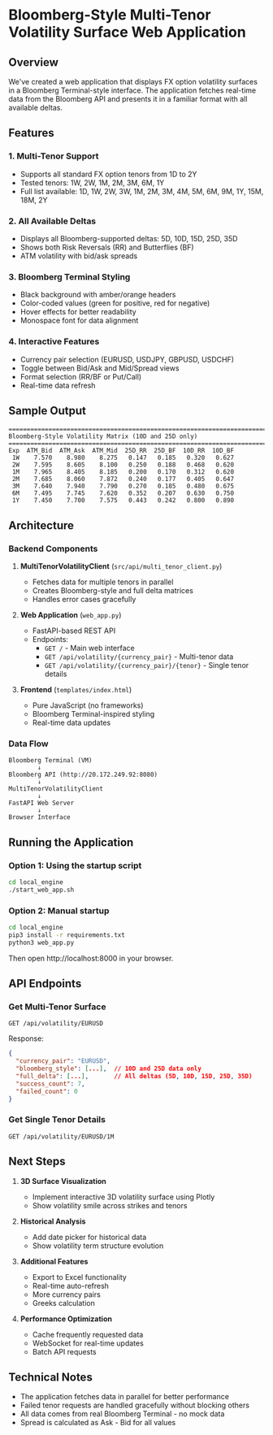 # Bloomberg-Style Multi-Tenor Volatility Surface Web Application

## Overview

We've created a web application that displays FX option volatility surfaces in a Bloomberg Terminal-style interface. The application fetches real-time data from the Bloomberg API and presents it in a familiar format with all available deltas.

## Features

### 1. Multi-Tenor Support
- Supports all standard FX option tenors from 1D to 2Y
- Tested tenors: 1W, 2W, 1M, 2M, 3M, 6M, 1Y
- Full list available: 1D, 1W, 2W, 3W, 1M, 2M, 3M, 4M, 5M, 6M, 9M, 1Y, 15M, 18M, 2Y

### 2. All Available Deltas
- Displays all Bloomberg-supported deltas: 5D, 10D, 15D, 25D, 35D
- Shows both Risk Reversals (RR) and Butterflies (BF)
- ATM volatility with bid/ask spreads

### 3. Bloomberg Terminal Styling
- Black background with amber/orange headers
- Color-coded values (green for positive, red for negative)
- Hover effects for better readability
- Monospace font for data alignment

### 4. Interactive Features
- Currency pair selection (EURUSD, USDJPY, GBPUSD, USDCHF)
- Toggle between Bid/Ask and Mid/Spread views
- Format selection (RR/BF or Put/Call)
- Real-time data refresh

## Sample Output

```
====================================================================================================
Bloomberg-Style Volatility Matrix (10D and 25D only)
====================================================================================================
Exp  ATM_Bid  ATM_Ask  ATM_Mid  25D_RR  25D_BF  10D_RR  10D_BF
 1W    7.570    8.980    8.275   0.147   0.185   0.320   0.627
 2W    7.595    8.605    8.100   0.250   0.188   0.468   0.620
 1M    7.965    8.405    8.185   0.200   0.170   0.312   0.620
 2M    7.685    8.060    7.872   0.240   0.177   0.405   0.647
 3M    7.640    7.940    7.790   0.270   0.185   0.480   0.675
 6M    7.495    7.745    7.620   0.352   0.207   0.630   0.750
 1Y    7.450    7.700    7.575   0.443   0.242   0.800   0.890
```

## Architecture

### Backend Components

1. **MultiTenorVolatilityClient** (`src/api/multi_tenor_client.py`)
   - Fetches data for multiple tenors in parallel
   - Creates Bloomberg-style and full delta matrices
   - Handles error cases gracefully

2. **Web Application** (`web_app.py`)
   - FastAPI-based REST API
   - Endpoints:
     - `GET /` - Main web interface
     - `GET /api/volatility/{currency_pair}` - Multi-tenor data
     - `GET /api/volatility/{currency_pair}/{tenor}` - Single tenor details

3. **Frontend** (`templates/index.html`)
   - Pure JavaScript (no frameworks)
   - Bloomberg Terminal-inspired styling
   - Real-time data updates

### Data Flow

```
Bloomberg Terminal (VM)
        ↓
Bloomberg API (http://20.172.249.92:8080)
        ↓
MultiTenorVolatilityClient
        ↓
FastAPI Web Server
        ↓
Browser Interface
```

## Running the Application

### Option 1: Using the startup script
```bash
cd local_engine
./start_web_app.sh
```

### Option 2: Manual startup
```bash
cd local_engine
pip3 install -r requirements.txt
python3 web_app.py
```

Then open http://localhost:8000 in your browser.

## API Endpoints

### Get Multi-Tenor Surface
```
GET /api/volatility/EURUSD
```

Response:
```json
{
  "currency_pair": "EURUSD",
  "bloomberg_style": [...],  // 10D and 25D data only
  "full_delta": [...],       // All deltas (5D, 10D, 15D, 25D, 35D)
  "success_count": 7,
  "failed_count": 0
}
```

### Get Single Tenor Details
```
GET /api/volatility/EURUSD/1M
```

## Next Steps

1. **3D Surface Visualization**
   - Implement interactive 3D volatility surface using Plotly
   - Show volatility smile across strikes and tenors

2. **Historical Analysis**
   - Add date picker for historical data
   - Show volatility term structure evolution

3. **Additional Features**
   - Export to Excel functionality
   - Real-time auto-refresh
   - More currency pairs
   - Greeks calculation

4. **Performance Optimization**
   - Cache frequently requested data
   - WebSocket for real-time updates
   - Batch API requests

## Technical Notes

- The application fetches data in parallel for better performance
- Failed tenor requests are handled gracefully without blocking others
- All data comes from real Bloomberg Terminal - no mock data
- Spread is calculated as Ask - Bid for all values